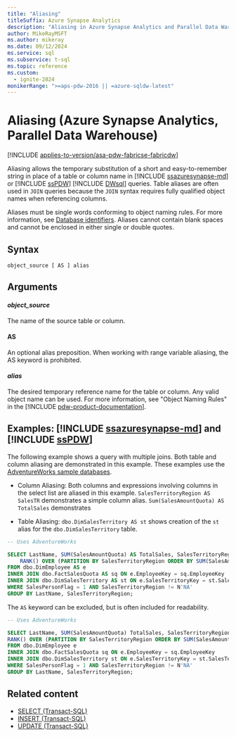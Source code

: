 ```yaml
---
title: "Aliasing"
titleSuffix: Azure Synapse Analytics
description: "Aliasing in Azure Synapse Analytics and Parallel Data Warehouse."
author: MikeRayMSFT
ms.author: mikeray
ms.date: 09/12/2024
ms.service: sql
ms.subservice: t-sql
ms.topic: reference
ms.custom:
  - ignite-2024
monikerRange: ">=aps-pdw-2016 || =azure-sqldw-latest"
---
```


# Aliasing (Azure Synapse Analytics, Parallel Data Warehouse)

[!INCLUDE [applies-to-version/asa-pdw-fabricse-fabricdw](../../includes/applies-to-version/asa-pdw-fabricse-fabricdw.md)]

Aliasing allows the temporary substitution of a short and easy-to-remember string in place of a table or column name in [!INCLUDE [ssazuresynapse-md](../../includes/ssazuresynapse-md.md)] or [!INCLUDE [ssPDW](../../includes/sspdw-md.md)] [!INCLUDE [DWsql](../../includes/dwsql-md.md)] queries. Table aliases are often used in `JOIN` queries because the `JOIN` syntax requires fully qualified object names when referencing columns.  

Aliases must be single words conforming to object naming rules. For more information, see [Database identifiers](../../relational-databases/databases/database-identifiers.md). Aliases cannot contain blank spaces and cannot be enclosed in either single or double quotes.  

## Syntax

```syntaxsql
object_source [ AS ] alias
```

## Arguments

#### *object_source*  
The name of the source table or column.  

#### AS
An optional alias preposition. When working with range variable aliasing, the AS keyword is prohibited.  

#### *alias*

The desired temporary reference name for the table or column. Any valid object name can be used. For more information, see "Object Naming Rules" in the [!INCLUDE [pdw-product-documentation](../../includes/pdw-product-documentation-md.md)].

## Examples: [!INCLUDE [ssazuresynapse-md](../../includes/ssazuresynapse-md.md)] and [!INCLUDE [ssPDW](../../includes/sspdw-md.md)]

The following example shows a query with multiple joins. Both table and column aliasing are demonstrated in this example. These examples use the [AdventureWorks sample databases](../../samples/adventureworks-install-configure.md). 

- Column Aliasing: Both columns and expressions involving columns in the select list are aliased in this example. `SalesTerritoryRegion AS SalesTR` demonstrates a simple column alias. `Sum(SalesAmountQuota) AS TotalSales` demonstrates  

- Table Aliasing: `dbo.DimSalesTerritory AS st` shows creation of the `st` alias for the `dbo.DimSalesTerritory` table.  

```sql
-- Uses AdventureWorks

SELECT LastName, SUM(SalesAmountQuota) AS TotalSales, SalesTerritoryRegion AS SalesTR,  
    RANK() OVER (PARTITION BY SalesTerritoryRegion ORDER BY SUM(SalesAmountQuota) DESC ) AS RankResult  
FROM dbo.DimEmployee AS e  
INNER JOIN dbo.FactSalesQuota AS sq ON e.EmployeeKey = sq.EmployeeKey  
INNER JOIN dbo.DimSalesTerritory AS st ON e.SalesTerritoryKey = st.SalesTerritoryKey  
WHERE SalesPersonFlag = 1 AND SalesTerritoryRegion != N'NA'  
GROUP BY LastName, SalesTerritoryRegion;  
```

The `AS` keyword can be excluded, but is often included for readability.  

```sql
-- Uses AdventureWorks

SELECT LastName, SUM(SalesAmountQuota) TotalSales, SalesTerritoryRegion SalesTR,  
RANK() OVER (PARTITION BY SalesTerritoryRegion ORDER BY SUM(SalesAmountQuota) DESC ) RankResult  
FROM dbo.DimEmployee e  
INNER JOIN dbo.FactSalesQuota sq ON e.EmployeeKey = sq.EmployeeKey  
INNER JOIN dbo.DimSalesTerritory st ON e.SalesTerritoryKey = st.SalesTerritoryKey  
WHERE SalesPersonFlag = 1 AND SalesTerritoryRegion != N'NA'  
GROUP BY LastName, SalesTerritoryRegion;  
```

## Related content

- [SELECT (Transact-SQL)](select-transact-sql.md)
- [INSERT (Transact-SQL)](../statements/insert-transact-sql.md)
- [UPDATE (Transact-SQL)](update-transact-sql.md)
